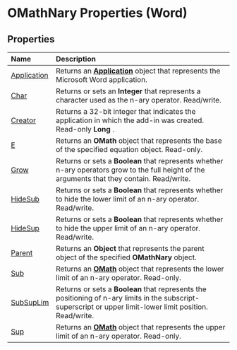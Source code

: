 
# OMathNary Properties (Word)

## Properties



|**Name**|**Description**|
|:-----|:-----|
|[Application](0a4fdc3c-3a01-9856-c4ef-982fc28b2081.md)|Returns an  **[Application](d1cf6f8f-4e88-bf01-93b4-90a83f79cb44.md)** object that represents the Microsoft Word application.|
|[Char](46b318d9-208f-c1f2-8f75-2b5116998188.md)|Returns or sets an  **Integer** that represents a character used as the n-ary operator. Read/write.|
|[Creator](83fe7ce7-21ad-3c3c-0425-22e3a214b888.md)|Returns a 32-bit integer that indicates the application in which the add-in was created. Read-only  **Long** .|
|[E](8a76796e-a095-8ad6-b5ea-8e3a320f9484.md)|Returns an  **OMath** object that represents the base of the specified equation object. Read-only.|
|[Grow](95ed373a-e3e2-bbc8-e1eb-9ce372dc9268.md)|Returns or sets a  **Boolean** that represents whether n-ary operators grow to the full height of the arguments that they contain. Read/write.|
|[HideSub](0972c505-c1ed-c0b5-1ca2-f130f4c92844.md)|Returns or sets a  **Boolean** that represents whether to hide the lower limit of an n-ary operator. Read/write.|
|[HideSup](07714d84-0388-d855-1c53-b6163c84ccd9.md)|Returns or sets a  **Boolean** that represents whether to hide the upper limit of an n-ary operator. Read/write.|
|[Parent](4ceef61f-e73f-06b3-73a4-4ed9ee26f50d.md)|Returns an  **Object** that represents the parent object of the specified **OMathNary** object.|
|[Sub](18aac12d-0f76-6b3e-f7f6-857766012e13.md)|Returns an  **[OMath](82f2f81b-e2d5-140f-bdcc-8b52b821b24d.md)** object that represents the lower limit of an n-ary operator. Read-only.|
|[SubSupLim](806cf02c-26c3-a76a-5c49-ac67ffa009af.md)|Returns or sets a  **Boolean** that represents the positioning of n-ary limits in the subscript-superscript or upper limit-lower limit position. Read/write.|
|[Sup](4b0b984e-bb64-9a40-d86c-c4d4645d2cae.md)|Returns an  **[OMath](82f2f81b-e2d5-140f-bdcc-8b52b821b24d.md)** object that represents the upper limit of an n-ary operator. Read-only.|
